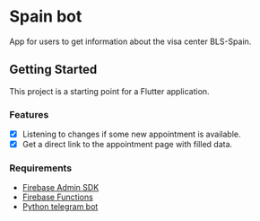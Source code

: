 # Spain bot

App for users to get information about the visa center BLS-Spain.

## Getting Started

This project is a starting point for a Flutter application.

### Features

- [x] Listening to changes if some new appointment is available.
- [x] Get a direct link to the appointment page with filled data.

### Requirements

- [Firebase Admin SDK](https://firebase.google.com/docs/admin/setup)
- [Firebase Functions](https://firebase.google.com/docs/functions/get-started)
- [Python telegram bot](https://pypi.org/project/pyTelegramBotAPI)

